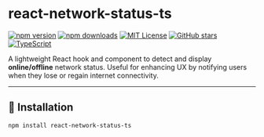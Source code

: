 # react-network-status-ts

[![npm version](https://img.shields.io/npm/v/react-network-status-ts.svg?style=flat-square)](https://www.npmjs.com/package/react-network-status-ts)
[![npm downloads](https://img.shields.io/npm/dw/react-network-status-ts?style=flat-square)](https://www.npmjs.com/package/react-network-status-ts)
[![MIT License](https://img.shields.io/npm/l/react-network-status-ts?style=flat-square)](https://github.com/mithilesh-shah/react-network-status-ts/blob/main/LICENSE)
[![GitHub stars](https://img.shields.io/github/stars/mithilesh-shah/react-network-status-ts?style=flat-square)](https://github.com/mithilesh-shah/react-network-status-ts/stargazers)
[![TypeScript](https://img.shields.io/badge/TS-TypeScript-blue?style=flat-square&logo=typescript)](https://www.typescriptlang.org/)

A lightweight React hook and component to detect and display **online/offline** network status. Useful for enhancing UX by notifying users when they lose or regain internet connectivity.

---

## 🚀 Installation

```bash
npm install react-network-status-ts
```
